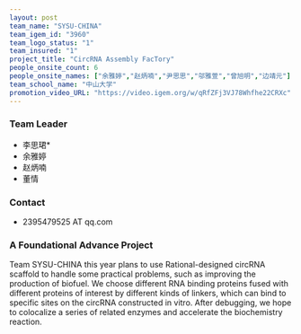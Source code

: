 ```yaml
---
layout: post
team_name: "SYSU-CHINA"
team_igem_id: "3960"
team_logo_status: "1"
team_insured: "1"
project_title: "CircRNA Assembly FacTory"
people_onsite_count: 6
people_onsite_names: ["余雅婷","赵炳喃","尹思思","邬雅萱","曾旭明","边靖元"]
team_school_name: "中山大学"
promotion_video_URL: "https://video.igem.org/w/qRfZFj3VJ78Whfhe22CRXc"
---
```



### Team Leader
* 李思珺*
* 余雅婷
* 赵炳喃
* 董情

### Contact
* 2395479525 AT qq.com

### A Foundational Advance Project

Team SYSU-CHINA this year plans to use Rational-designed circRNA scaffold to handle some practical problems, such as improving the production of biofuel. We choose different RNA binding proteins fused with different proteins of interest by different kinds of linkers, which can bind to specific sites on the circRNA constructed in vitro. After debugging, we hope to colocalize a series of related enzymes and accelerate the biochemistry reaction.
